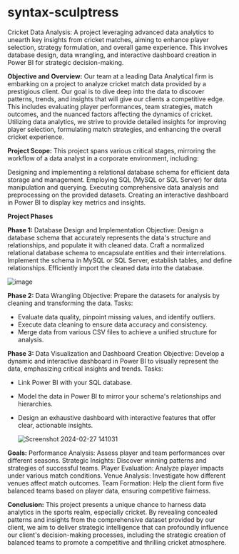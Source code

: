 # syntax-sculptress
Cricket Data Analysis: A project leveraging advanced data analytics to unearth key insights from cricket matches, aiming to enhance player selection, strategy formulation, and overall game experience. This involves database design, data wrangling, and interactive dashboard creation in Power BI for strategic decision-making.


**Objective and Overview:**
Our team at a leading Data Analytical firm is embarking on a project to analyze cricket match data provided by a prestigious client. Our goal is to dive deep into the data to discover patterns, trends, and insights that will give our clients a competitive edge. This includes evaluating player performances, team strategies, match outcomes, and the nuanced factors affecting the dynamics of cricket. Utilizing data analytics, we strive to provide detailed insights for improving player selection, formulating match strategies, and enhancing the overall cricket experience.

**Project Scope:**
This project spans various critical stages, mirroring the workflow of a data analyst in a corporate environment, including:

Designing and implementing a relational database schema for efficient data storage and management.
Employing SQL (MySQL or SQL Server) for data manipulation and querying.
Executing comprehensive data analysis and preprocessing on the provided datasets.
Creating an interactive dashboard in Power BI to display key metrics and insights.

**Project Phases**

**Phase 1:** Database Design and Implementation
Objective: Design a database schema that accurately represents the data's structure and relationships, and populate it with cleaned data. 
Craft a normalized relational database schema to encapsulate entities and their interrelations.
Implement the schema in MySQL or SQL Server, establish tables, and define relationships.
Efficiently import the cleaned data into the database.

![image](https://github.com/DinkarSaroj/IPL-Data-Analysis-2008-2016/assets/133124277/94351655-b078-4b57-8353-41afd38837c5)


**Phase 2:** Data Wrangling
Objective: Prepare the datasets for analysis by cleaning and transforming the data.
Tasks:
* Evaluate data quality, pinpoint missing values, and identify outliers.
* Execute data cleaning to ensure data accuracy and consistency.
* Merge data from various CSV files to achieve a unified structure for analysis.

**Phase 3:** Data Visualization and Dashboard Creation
Objective: Develop a dynamic and interactive dashboard in Power BI to visually represent the data, emphasizing critical insights and trends.
Tasks:
* Link Power BI with your SQL database.
* Model the data in Power BI to mirror your schema's relationships and hierarchies.
* Design an exhaustive dashboard with interactive features that offer clear, actionable insights.

  ![Screenshot 2024-02-27 141031](https://github.com/DinkarSaroj/IPL-Data-Analysis-2008-2016/assets/133124277/83da98ac-4a2e-40e8-a8b2-dd014f32fb5a)


**Goals:**
Performance Analysis: Assess player and team performances over different seasons.
Strategic Insights: Discover winning patterns and strategies of successful teams.
Player Evaluation: Analyze player impacts under various match conditions.
Venue Analysis: Investigate how different venues affect match outcomes.
Team Formation: Help the client form five balanced teams based on player data, ensuring competitive fairness.

**Conclusion:**
This project presents a unique chance to harness data analytics in the sports realm, especially cricket. By revealing concealed patterns and insights from the comprehensive dataset provided by our client, we aim to deliver strategic intelligence that can profoundly influence our client's decision-making processes, including the strategic creation of balanced teams to promote a competitive and thrilling cricket atmosphere.
